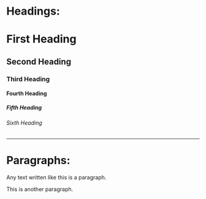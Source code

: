 # Headings:

# First Heading
## Second Heading
### Third Heading
#### Fourth Heading
##### Fifth Heading
###### Sixth Heading

---

# Paragraphs:

Any text written like this is a paragraph.

This is another paragraph.
